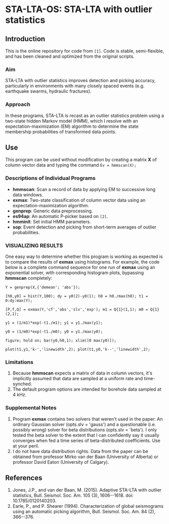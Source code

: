 # STA-LTA-OS: STA-LTA with outlier statistics

## Introduction
This is the online repository for code from `[1]`. Code is stable, semi-flexible, and has been cleaned and optimized from the original scripts.

### Aim
STA-LTA with outlier statistics improves detection and picking accuracy, particularly in environments with many closely spaced events (e.g. earthquake swarms, hydraulic fractures). 

### Approach
In these programs, STA-LTA is recast as an outlier statistics problem using a two-state hidden Markov model (HMM), which I resolve with an expectation-maximization (EM) algorithm to determine the state membership probabilities of transformed data points.

## Use
This program can be used without modification by creating a matrix **X** of column vector data and typing the command 
`Ev = hmmscan(X);`

### Descriptions of Individual Programs
* **hmmscan**: Scan a record of data by applying EM to successive long data windows.
* **exmax**: Two-state classification of column vector data using an expectation-maximization algorithm. 
* **genprep**: Generic data preprocessing.
* **es94ap**: An automatic P-picker based on `[2]`. 
* **hmminit**: Set initial HMM parameters.
* **sop**: Event detection and picking from short-term averages of outlier probabilities.

### VISUALIZING RESULTS
One easy way to determine whether this program is working as expected is to compare the results of **exmax** using histograms. For example, the code below is a complete command sequence for one run of **exmax** using an exponential solver, with corresponding histogram plots, bypassing **hmmscan** completely:
 
 `Y = genprep(X,{'demean'; 'abs'});`

 `[h0,y0] = hist(Y,100); dy = y0(2)-y0(1); h0 = h0./max(h0); t1 = 0:dy:max(Y);`

 `[P,f,Q] = exmax(Y,'cf','abs','slv','exp'); m1 = Q{1}(1,1); m0 = Q{1}(2,1);`

 `y1 = (1/m1)*exp(-t1./m1); y1 = y1./max(y1);`

 `y0 = (1/m0)*exp(-t1./m0); y0 = y1./max(y0);`

 `figure; hold on; bar(y0,h0,1); xlim([0 max(y0)]); `

 `plot(t1,y1,'k-','linewidth',2); plot(t1,y0,'k--','linewidth',2);`

### Limitations
1. Because **hmmscan** expects a matrix of data in column vectors, it's implicitly assumed that data are sampled at a uniform rate and time-synched.
2. The default program options are intended for borehole data sampled at 4 kHz.

### Supplemental Notes
1. Program **exmax** contains two solvers that weren't used in the paper: An ordinary Gaussian solver (opts.slv = 'gauss') and a questionable (i.e. possibly wrong) solver for beta distributions (opts.slv = 'beta'). I only tested the beta solver to the extent that I can confidently say it usually converges when fed a time series of beta-distributed coefficients. Use at your peril.
2. I do not have data distribution rights. Data from the paper can be obtained from professor Mirko van der Baan (University of Alberta) or professor David Eaton (University of Calgary).

## References
1. Jones, J.P., and van der Baan, M. (2015). Adaptive STA-LTA with outlier statistics, Bull. Seismol. Soc. Am.  105 (3), 1606--1618. doi: 10.1785/0120140203.
2. Earle, P., and P. Shearer (1994). Characterization of global seismograms using an automatic picking algorithm, Bull. Seismol. Soc. Am. 84 (2), 366--376.
